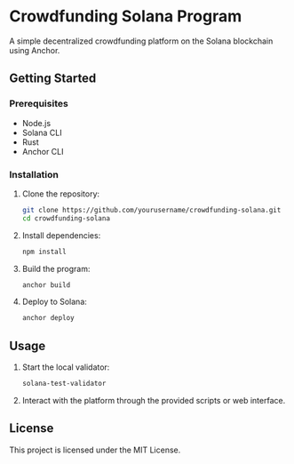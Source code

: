# Crowdfunding Solana Program

A simple decentralized crowdfunding platform on the Solana blockchain using Anchor.

## Getting Started

### Prerequisites

- Node.js
- Solana CLI
- Rust
- Anchor CLI

### Installation

1. Clone the repository:
    ```sh
    git clone https://github.com/yourusername/crowdfunding-solana.git
    cd crowdfunding-solana
    ```

2. Install dependencies:
    ```sh
    npm install
    ```

3. Build the program:
    ```sh
    anchor build
    ```

4. Deploy to Solana:
    ```sh
    anchor deploy
    ```

## Usage

1. Start the local validator:
    ```sh
    solana-test-validator
    ```

2. Interact with the platform through the provided scripts or web interface.

## License

This project is licensed under the MIT License.
